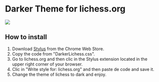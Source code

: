 # Darker Theme for lichess.org

<img src="https://i.imgur.com/Agk7WVO.png">

## How to install

1. Download [Stylus](https://chrome.google.com/webstore/detail/stylus/clngdbkpkpeebahjckkjfobafhncgmne?hl=es-419) from the Chrome Web Store.
2. Copy the code from "DarkerLichess.css".
3. Go to lichess.org and then clic in the Stylus extension located in the upper right corner of your browser.
4. Clic in "Write style for: lichess.org" and then paste de code and save it.
5. Change the theme of lichess to dark and enjoy.
